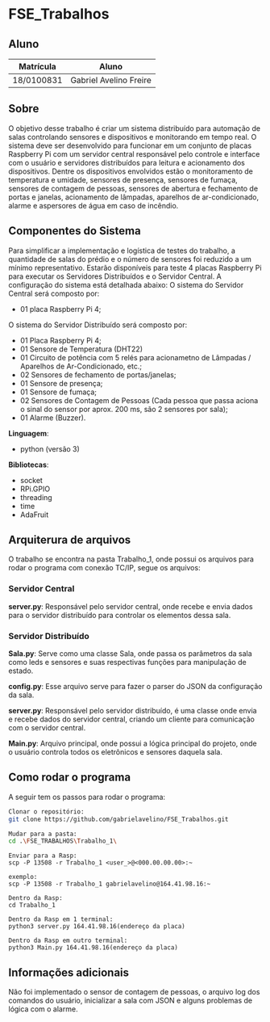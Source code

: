 # FSE_Trabalhos

## Aluno
|Matrícula | Aluno |
| -- | -- |
| 18/0100831  |  Gabriel Avelino Freire |

## Sobre 
O objetivo desse trabalho é criar um sistema distribuído para automação de salas controlando sensores e dispositivos e monitorando em tempo real. O sistema deve ser desenvolvido para funcionar em um conjunto de placas Raspberry Pi com um servidor central responsável pelo controle e interface com o usuário e servidores distribuídos para leitura e acionamento dos dispositivos. Dentre os dispositivos envolvidos estão o monitoramento de temperatura e umidade, sensores de presença, sensores de fumaça, sensores de contagem de pessoas, sensores de abertura e fechamento de portas e janelas, acionamento de lâmpadas, aparelhos de ar-condicionado, alarme e aspersores de água em caso de incêndio.

## Componentes do Sistema
Para simplificar a implementação e logística de testes do trabalho, a quantidade de salas do prédio e o número de sensores foi reduzido a um mínimo representativo. Estarão disponíveis para teste 4 placas Raspberry Pi para executar os Servidores Distribuídos e o Servidor Central. A configuração do sistema está detalhada abaixo:
O sistema do Servidor Central será composto por:

- 01 placa Raspberry Pi 4;

O sistema do Servidor Distribuído será composto por:

- 01 Placa Raspberry Pi 4;
- 01 Sensore de Temperatura (DHT22)
- 01 Circuito de potência com 5 relés para acionametno de Lâmpadas / Aparelhos de Ar-Condicionado, etc.;
- 02 Sensores de fechamento de portas/janelas;
- 01 Sensore de presença;
- 01 Sensore de fumaça;
- 02 Sensores de Contagem de Pessoas (Cada pessoa que passa aciona o sinal do sensor por aprox. 200 ms, são 2 sensores por sala);
- 01 Alarme (Buzzer).

**Linguagem**: 
- python (versão 3)<br>

**Bibliotecas**: 
- socket
- RPi.GPIO
- threading
- time
- AdaFruit <br>

## Arquiterura de arquivos
O trabalho se encontra na pasta Trabalho_1, onde possui os arquivos para rodar o programa com conexão TC/IP, segue os arquivos: 

### Servidor Central
**server.py**: Responsável pelo servidor central, onde recebe e envia dados para o servidor distribuído para controlar os elementos dessa sala.

### Servidor Distribuído
**Sala.py**: Serve como uma classe Sala, onde passa os parâmetros da sala como leds e sensores e suas respectivas funções para manipulação de estado.

**config.py**: Esse arquivo serve para fazer o parser do JSON da configuração da sala.

**server.py**: Responsável pelo servidor distribuído, é uma classe onde envia e recebe dados do servidor central, criando um cliente para comunicação com o servidor central.

**Main.py**: Arquivo principal, onde possui a lógica principal do projeto, onde o usuário controla todos os eletrônicos e sensores daquela sala.

## Como rodar o programa 
A seguir tem os passos para rodar o programa:

```sh
Clonar o repositório:  
git clone https://github.com/gabrielavelino/FSE_Trabalhos.git
```

```sh
Mudar para a pasta:
cd .\FSE_TRABALHOS\Trabalho_1\
```

```
Enviar para a Rasp:
scp -P 13508 -r Trabalho_1 <user_>@<000.00.00.00>:~
```

```
exemplo:
scp -P 13508 -r Trabalho_1 gabrielavelino@164.41.98.16:~
```

```
Dentro da Rasp:
cd Trabalho_1
```

```
Dentro da Rasp em 1 terminal:
python3 server.py 164.41.98.16(endereço da placa)
```

```
Dentro da Rasp em outro terminal:
python3 Main.py 164.41.98.16(endereço da placa)
```

## Informações adicionais

Não foi implementado o sensor de contagem de pessoas, o arquivo log dos comandos do usuário, inicializar a sala com JSON e alguns problemas de lógica com o alarme.